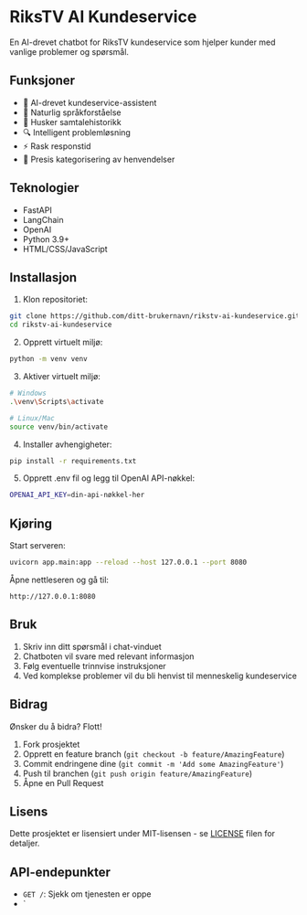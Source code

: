 # RiksTV AI Kundeservice

En AI-drevet chatbot for RiksTV kundeservice som hjelper kunder med vanlige problemer og spørsmål.

## Funksjoner

- 🤖 AI-drevet kundeservice-assistent
- 💬 Naturlig språkforståelse
- 📝 Husker samtalehistorikk
- 🔍 Intelligent problemløsning
- ⚡ Rask responstid
- 🎯 Presis kategorisering av henvendelser

## Teknologier

- FastAPI
- LangChain
- OpenAI
- Python 3.9+
- HTML/CSS/JavaScript

## Installasjon

1. Klon repositoriet:
```bash
git clone https://github.com/ditt-brukernavn/rikstv-ai-kundeservice.git
cd rikstv-ai-kundeservice
```

2. Opprett virtuelt miljø:
```bash
python -m venv venv
```

3. Aktiver virtuelt miljø:
```bash
# Windows
.\venv\Scripts\activate

# Linux/Mac
source venv/bin/activate
```

4. Installer avhengigheter:
```bash
pip install -r requirements.txt
```

5. Opprett .env fil og legg til OpenAI API-nøkkel:
```bash
OPENAI_API_KEY=din-api-nøkkel-her
```

## Kjøring

Start serveren:
```bash
uvicorn app.main:app --reload --host 127.0.0.1 --port 8080
```

Åpne nettleseren og gå til:
```
http://127.0.0.1:8080
```

## Bruk

1. Skriv inn ditt spørsmål i chat-vinduet
2. Chatboten vil svare med relevant informasjon
3. Følg eventuelle trinnvise instruksjoner
4. Ved komplekse problemer vil du bli henvist til menneskelig kundeservice

## Bidrag

Ønsker du å bidra? Flott! 

1. Fork prosjektet
2. Opprett en feature branch (`git checkout -b feature/AmazingFeature`)
3. Commit endringene dine (`git commit -m 'Add some AmazingFeature'`)
4. Push til branchen (`git push origin feature/AmazingFeature`)
5. Åpne en Pull Request

## Lisens

Dette prosjektet er lisensiert under MIT-lisensen - se [LICENSE](LICENSE) filen for detaljer.

## API-endepunkter

- `GET /`: Sjekk om tjenesten er oppe
- `